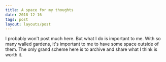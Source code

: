 ```yaml
---
title: A space for my thoughts
date: 2018-12-16
tags: post
layout: layouts/post
---
```


I probably won't post much here. But what I do is important to me. With so many walled gardens, it's important to me to have some space outside of them. The only grand scheme here is to archive and share what I think is worth it.

